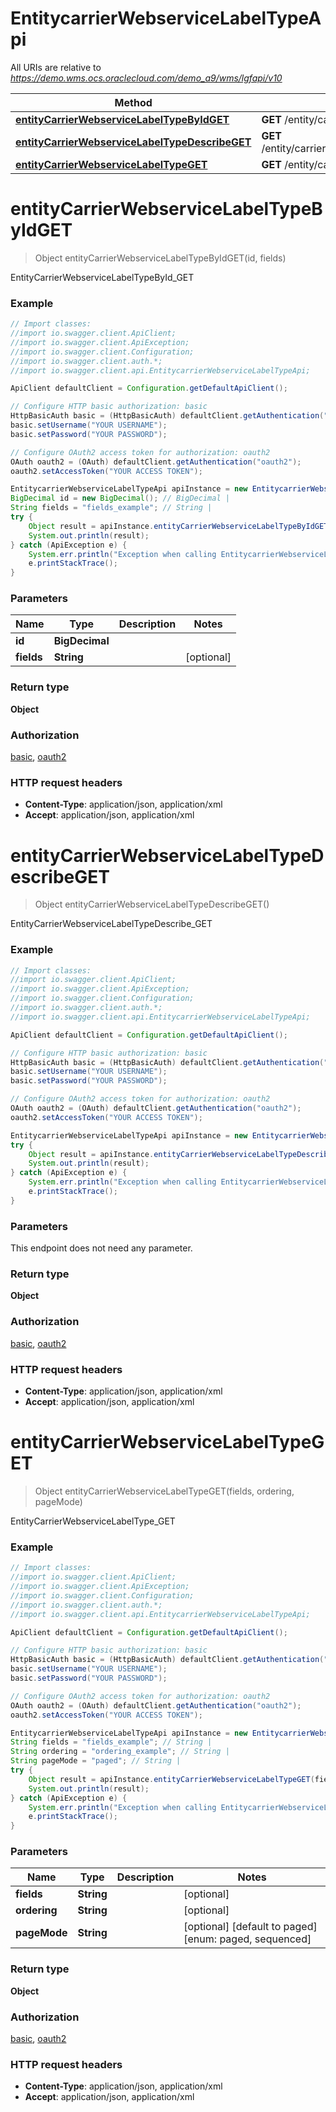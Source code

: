 # EntitycarrierWebserviceLabelTypeApi

All URIs are relative to *https://demo.wms.ocs.oraclecloud.com/demo_a9/wms/lgfapi/v10*

Method | HTTP request | Description
------------- | ------------- | -------------
[**entityCarrierWebserviceLabelTypeByIdGET**](EntitycarrierWebserviceLabelTypeApi.md#entityCarrierWebserviceLabelTypeByIdGET) | **GET** /entity/carrier_webservice_label_type/{id} | EntityCarrierWebserviceLabelTypeById_GET
[**entityCarrierWebserviceLabelTypeDescribeGET**](EntitycarrierWebserviceLabelTypeApi.md#entityCarrierWebserviceLabelTypeDescribeGET) | **GET** /entity/carrier_webservice_label_type/describe | EntityCarrierWebserviceLabelTypeDescribe_GET
[**entityCarrierWebserviceLabelTypeGET**](EntitycarrierWebserviceLabelTypeApi.md#entityCarrierWebserviceLabelTypeGET) | **GET** /entity/carrier_webservice_label_type | EntityCarrierWebserviceLabelType_GET


<a name="entityCarrierWebserviceLabelTypeByIdGET"></a>
# **entityCarrierWebserviceLabelTypeByIdGET**
> Object entityCarrierWebserviceLabelTypeByIdGET(id, fields)

EntityCarrierWebserviceLabelTypeById_GET



### Example
```java
// Import classes:
//import io.swagger.client.ApiClient;
//import io.swagger.client.ApiException;
//import io.swagger.client.Configuration;
//import io.swagger.client.auth.*;
//import io.swagger.client.api.EntitycarrierWebserviceLabelTypeApi;

ApiClient defaultClient = Configuration.getDefaultApiClient();

// Configure HTTP basic authorization: basic
HttpBasicAuth basic = (HttpBasicAuth) defaultClient.getAuthentication("basic");
basic.setUsername("YOUR USERNAME");
basic.setPassword("YOUR PASSWORD");

// Configure OAuth2 access token for authorization: oauth2
OAuth oauth2 = (OAuth) defaultClient.getAuthentication("oauth2");
oauth2.setAccessToken("YOUR ACCESS TOKEN");

EntitycarrierWebserviceLabelTypeApi apiInstance = new EntitycarrierWebserviceLabelTypeApi();
BigDecimal id = new BigDecimal(); // BigDecimal | 
String fields = "fields_example"; // String | 
try {
    Object result = apiInstance.entityCarrierWebserviceLabelTypeByIdGET(id, fields);
    System.out.println(result);
} catch (ApiException e) {
    System.err.println("Exception when calling EntitycarrierWebserviceLabelTypeApi#entityCarrierWebserviceLabelTypeByIdGET");
    e.printStackTrace();
}
```

### Parameters

Name | Type | Description  | Notes
------------- | ------------- | ------------- | -------------
 **id** | **BigDecimal**|  |
 **fields** | **String**|  | [optional]

### Return type

**Object**

### Authorization

[basic](../README.md#basic), [oauth2](../README.md#oauth2)

### HTTP request headers

 - **Content-Type**: application/json, application/xml
 - **Accept**: application/json, application/xml

<a name="entityCarrierWebserviceLabelTypeDescribeGET"></a>
# **entityCarrierWebserviceLabelTypeDescribeGET**
> Object entityCarrierWebserviceLabelTypeDescribeGET()

EntityCarrierWebserviceLabelTypeDescribe_GET



### Example
```java
// Import classes:
//import io.swagger.client.ApiClient;
//import io.swagger.client.ApiException;
//import io.swagger.client.Configuration;
//import io.swagger.client.auth.*;
//import io.swagger.client.api.EntitycarrierWebserviceLabelTypeApi;

ApiClient defaultClient = Configuration.getDefaultApiClient();

// Configure HTTP basic authorization: basic
HttpBasicAuth basic = (HttpBasicAuth) defaultClient.getAuthentication("basic");
basic.setUsername("YOUR USERNAME");
basic.setPassword("YOUR PASSWORD");

// Configure OAuth2 access token for authorization: oauth2
OAuth oauth2 = (OAuth) defaultClient.getAuthentication("oauth2");
oauth2.setAccessToken("YOUR ACCESS TOKEN");

EntitycarrierWebserviceLabelTypeApi apiInstance = new EntitycarrierWebserviceLabelTypeApi();
try {
    Object result = apiInstance.entityCarrierWebserviceLabelTypeDescribeGET();
    System.out.println(result);
} catch (ApiException e) {
    System.err.println("Exception when calling EntitycarrierWebserviceLabelTypeApi#entityCarrierWebserviceLabelTypeDescribeGET");
    e.printStackTrace();
}
```

### Parameters
This endpoint does not need any parameter.

### Return type

**Object**

### Authorization

[basic](../README.md#basic), [oauth2](../README.md#oauth2)

### HTTP request headers

 - **Content-Type**: application/json, application/xml
 - **Accept**: application/json, application/xml

<a name="entityCarrierWebserviceLabelTypeGET"></a>
# **entityCarrierWebserviceLabelTypeGET**
> Object entityCarrierWebserviceLabelTypeGET(fields, ordering, pageMode)

EntityCarrierWebserviceLabelType_GET



### Example
```java
// Import classes:
//import io.swagger.client.ApiClient;
//import io.swagger.client.ApiException;
//import io.swagger.client.Configuration;
//import io.swagger.client.auth.*;
//import io.swagger.client.api.EntitycarrierWebserviceLabelTypeApi;

ApiClient defaultClient = Configuration.getDefaultApiClient();

// Configure HTTP basic authorization: basic
HttpBasicAuth basic = (HttpBasicAuth) defaultClient.getAuthentication("basic");
basic.setUsername("YOUR USERNAME");
basic.setPassword("YOUR PASSWORD");

// Configure OAuth2 access token for authorization: oauth2
OAuth oauth2 = (OAuth) defaultClient.getAuthentication("oauth2");
oauth2.setAccessToken("YOUR ACCESS TOKEN");

EntitycarrierWebserviceLabelTypeApi apiInstance = new EntitycarrierWebserviceLabelTypeApi();
String fields = "fields_example"; // String | 
String ordering = "ordering_example"; // String | 
String pageMode = "paged"; // String | 
try {
    Object result = apiInstance.entityCarrierWebserviceLabelTypeGET(fields, ordering, pageMode);
    System.out.println(result);
} catch (ApiException e) {
    System.err.println("Exception when calling EntitycarrierWebserviceLabelTypeApi#entityCarrierWebserviceLabelTypeGET");
    e.printStackTrace();
}
```

### Parameters

Name | Type | Description  | Notes
------------- | ------------- | ------------- | -------------
 **fields** | **String**|  | [optional]
 **ordering** | **String**|  | [optional]
 **pageMode** | **String**|  | [optional] [default to paged] [enum: paged, sequenced]

### Return type

**Object**

### Authorization

[basic](../README.md#basic), [oauth2](../README.md#oauth2)

### HTTP request headers

 - **Content-Type**: application/json, application/xml
 - **Accept**: application/json, application/xml

